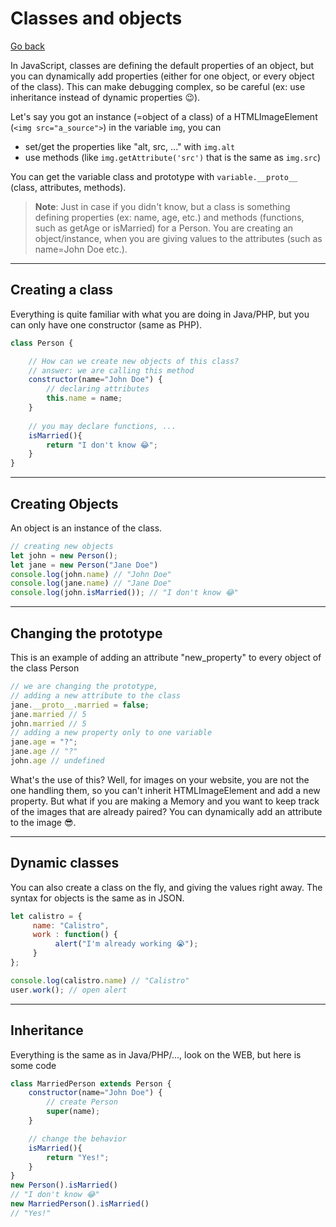 # Classes and objects

[Go back](../index.md#basic-syntax)

In JavaScript, classes are defining the default properties of an object, but you can dynamically add properties (either for one object, or every object of the class). This can make debugging complex, so be careful (ex: use inheritance instead of dynamic properties 😉).

Let's say you got an instance (=object of a class) of a HTMLImageElement (`<img src="a_source">`) in the variable `img`, you can

* set/get the properties like "alt, src, ..." with `img.alt`
* use methods (like `img.getAttribute('src')` that is the same as `img.src`)

You can get the variable class and prototype with
``variable.__proto__`` (class, attributes, methods).

> **Note**: Just in case if you didn't know, but a class is something defining properties (ex: name, age, etc.) and methods (functions, such as getAge or isMarried) for a Person. You are creating an object/instance, when you are giving values to the attributes (such as name=John Doe etc.).

<hr class="sl">

## Creating a class

Everything is quite familiar with what you are doing in Java/PHP, but you can only have one constructor (same as PHP).

```js
class Person {

    // How can we create new objects of this class?
    // answer: we are calling this method
    constructor(name="John Doe") {
        // declaring attributes
        this.name = name;
    }
    
    // you may declare functions, ...
    isMarried(){
        return "I don't know 😂";
    }
}
```

<hr class="sr">

## Creating Objects

An object is an instance of the class.

```js
// creating new objects
let john = new Person();
let jane = new Person("Jane Doe")
console.log(john.name) // "John Doe"
console.log(jane.name) // "Jane Doe"
console.log(john.isMarried()); // "I don't know 😂"
```

<hr class="sl">

## Changing the prototype

This is an example of adding an attribute "new_property" to every object of the class Person

```js
// we are changing the prototype,
// adding a new attribute to the class
jane.__proto__.married = false;
jane.married // 5
john.married // 5
// adding a new property only to one variable
jane.age = "?";
jane.age // "?"
john.age // undefined
```

What's the use of this? Well, for images on your website, you are not the one handling them, so you can't inherit HTMLImageElement and add a new property. But what if you are making a Memory and you want to keep track of the images that are already paired? You can dynamically add an attribute to the image 😎.

<hr class="sr">

## Dynamic classes

You can also create a class on the fly,
and giving the values right away. The syntax
for objects is the same as in JSON.

```js
let calistro = {
     name: "Calistro",
     work : function() {
          alert("I'm already working 😭");
     }
};

console.log(calistro.name) // "Calistro"
user.work(); // open alert
```

<hr class="sl">

## Inheritance

Everything is the same as in Java/PHP/..., look on the WEB, but here is some code

```js
class MarriedPerson extends Person {
    constructor(name="John Doe") {
        // create Person
        super(name);
    }

    // change the behavior
    isMarried(){
        return "Yes!";
    }
}
new Person().isMarried()
// "I don't know 😂"
new MarriedPerson().isMarried()
// "Yes!"
```
